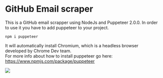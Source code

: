 # GitHub Email scraper 
This is a GitHub email scrapper using NodeJs and Puppeteer 2.0.0. In order to use it you have to add puppeteer to your project. 
```
npm i puppeteer
```
It will automatically install Chromium, which is a headless browser developed by Chrome Dev team.  
For more info about how to install puppeteer go here: https://www.npmjs.com/package/puppeteer

![](https://i.imgur.com/ojIyCwp.gif[/img)

## 
